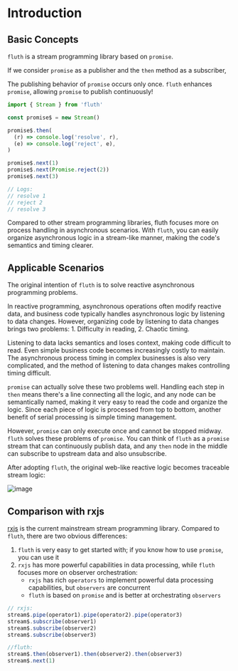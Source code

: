 # Introduction

## Basic Concepts

`fluth` is a stream programming library based on `promise`.

If we consider `promise` as a publisher and the `then` method as a subscriber,

The publishing behavior of `promise` occurs only once. `fluth` enhances `promise`, allowing `promise` to publish continuously!


```javascript
import { Stream } from 'fluth'

const promise$ = new Stream()

promise$.then(
  (r) => console.log('resolve', r),
  (e) => console.log('reject', e),
)

promise$.next(1)
promise$.next(Promise.reject(2))
promise$.next(3)

// Logs:
// resolve 1
// reject 2
// resolve 3
```

Compared to other stream programming libraries, fluth focuses more on process handling in asynchronous scenarios. With `fluth`, you can easily organize asynchronous logic in a stream-like manner, making the code's semantics and timing clearer.

## Applicable Scenarios

The original intention of `fluth` is to solve reactive asynchronous programming problems.

In reactive programming, asynchronous operations often modify reactive data, and business code typically handles asynchronous logic by listening to data changes. However, organizing code by listening to data changes brings two problems: 1. Difficulty in reading, 2. Chaotic timing.

Listening to data lacks semantics and loses context, making code difficult to read. Even simple business code becomes increasingly costly to maintain. The asynchronous process timing in complex businesses is also very complicated, and the method of listening to data changes makes controlling timing difficult.

`promise` can actually solve these two problems well. Handling each step in `then` means there's a line connecting all the logic, and any node can be semantically named, making it very easy to read the code and organize the logic. Since each piece of logic is processed from top to bottom, another benefit of serial processing is simple timing management.

However, `promise` can only execute once and cannot be stopped midway. `fluth` solves these problems of `promise`. You can think of `fluth` as a `promise` stream that can continuously publish data, and any `then` node in the middle can subscribe to upstream data and also unsubscribe.

After adopting `fluth`, the original web-like reactive logic becomes traceable stream logic:

![image](/structure.drawio.png)

## Comparison with rxjs

[rxjs](https://rxjs.dev/) is the current mainstream stream programming library. Compared to `fluth`, there are two obvious differences:

1. `fluth` is very easy to get started with; if you know how to use `promise`, you can use it
2. `rxjs` has more powerful capabilities in data processing, while `fluth` focuses more on observer orchestration:
   - `rxjs` has rich `operators` to implement powerful data processing capabilities, but `observers` are concurrent
   - `fluth` is based on `promise` and is better at orchestrating `observers`


```javascript
// rxjs:
stream$.pipe(operator1).pipe(operator2).pipe(operator3)
stream$.subscribe(observer1)
stream$.subscribe(observer2)
stream$.subscribe(observer3)
```

```javascript
//fluth:
stream$.then(observer1).then(observer2).then(observer3)
stream$.next(1)
```
